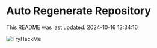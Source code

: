 # Auto Regenerate Repository

This README was last updated: 2024-10-16 13:34:16

 ![TryHackMe](https://tryhackme.com/badge/533634)